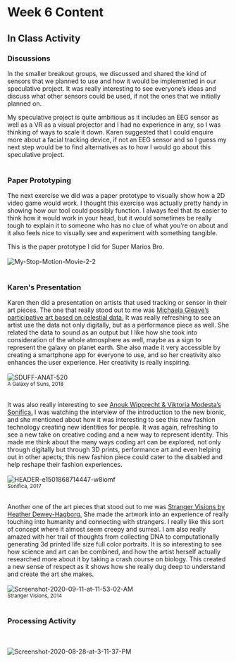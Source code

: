 # Week 6 Content
## In Class Activity

### Discussions

In the smaller breakout groups, we discussed and shared the kind of sensors that we planned to use and how it would be implemented in our speculative project. It was really interesting to see everyone’s ideas and discuss what other sensors could be used, if not the ones that we initially planned on. 

My speculative project is quite ambitious as it includes an EEG sensor as well as a VR as a visual projector and I had no experience in any, so I was thinking of ways to scale it down. Karen suggested that I could enquire more about a facial tracking device, if not an EEG sensor and so I guess my next step would be to find alternatives as to how I would go about this speculative project. 
<br /> <br /> 

### Paper Prototyping

The next exercise we did was a paper prototype to visually show how a 2D video game would work. I thought this exercise was actually pretty handy in showing how our tool could possibly function. I always feel that its easier to think how it would work in your head, but it would sometimes be really tough to explain it to someone who has no clue of what you’re on about and it also feels nice to visually see and experiment with something tangible. 

This is the paper prototype I did for Super Marios Bro.
<br /> <br /> 
<img src="https://i.ibb.co/BrKrCwZ/My-Stop-Motion-Movie-2-2.gif" alt="My-Stop-Motion-Movie-2-2" border="0">
<br /> <br /> 

### Karen's Presentation

Karen then did a presentation on artists that used tracking or sensor in their art pieces. The one that really stood out to me was [Michaela Gleave’s participative art based on celestial data.](https://michaelagleave.com/projects#/a-galaxy-of-suns-spectra/
) It was really refreshing to see an artist use the data not only digitally, but as a performance piece as well. She related the data to sound as an output but I like how she took into consideration of the whole atmosphere as well, maybe as a sign to represent the galaxy on planet earth. She also made it very accessible by creating a smartphone app for everyone to use, and so her creativity also enhances the user experience. Her creativity is really inspiring.
<br /> <br /> 
<img src="https://i.ibb.co/bL9CKPd/SDUFF-ANAT-520.jpg" alt="SDUFF-ANAT-520" border="0"> <br /> 
<sub>A Galaxy of Suns, 2018</sub>
<br /> <br /> 

It was also really interesting to see [Anouk Wipprecht & Viktoria Modesta’s Sonifica.](https://fashnerd.com/2017/08/anouk-wipprecht-sonifica-wearables-3d-printing/) I was watching the interview of the introduction to the new bionic, and she mentioned about how it was interesting to see this new fashion technology creating new identities for people. It was again, refreshing to see a new take on creative coding and a new way to represent identity. This made me think about the many ways coding art can be explored, not only through digitally but through 3D prints, performance art and even helping out in other apects; this new fashion piece could cater to the disabled and help reshape their fashion experiences.
<br /> <br /> 
<img src="https://i.ibb.co/wcyf7YB/HEADER-e1501868714447-w8iomf.jpg" alt="HEADER-e1501868714447-w8iomf" border="0"> <br /> 
<sub>Sonifica, 2017</sub>
<br /> <br /> 

Another one of the art pieces that stood out to me was [Stranger Visions by Heather Dewey-Hagborg.]( https://deweyhagborg.com/projects/stranger-visions) She made the artwork into an experience of really touching into humanity and connecting with strangers. I really like this sort of concept where it almost seem creepy and surreal. I am also really amazed with her trail of thoughts from collecting DNA to computationally generating 3d printed life size full color portraits. It is so interesting to see how science and art can be combined, and how the artist herself actually researched more about it by taking a crash course on biology. This created a new sense of respect as it shows how she really dug deep to understand and create the art she makes.
<br /> <br /> 
<img src="https://i.ibb.co/LvhqZVM/Screenshot-2020-09-11-at-11-53-02-AM.png" alt="Screenshot-2020-09-11-at-11-53-02-AM" border="0"> <br /> 
<sub>Stranger Visions, 2014</sub>
<br /> <br /> 

### Processing Activity
<br /> <br /> 
<img src="https://i.ibb.co/pf82VZd/Screenshot-2020-08-28-at-3-11-37-PM.png" alt="Screenshot-2020-08-28-at-3-11-37-PM" border="0">
<br /> <br /> 
